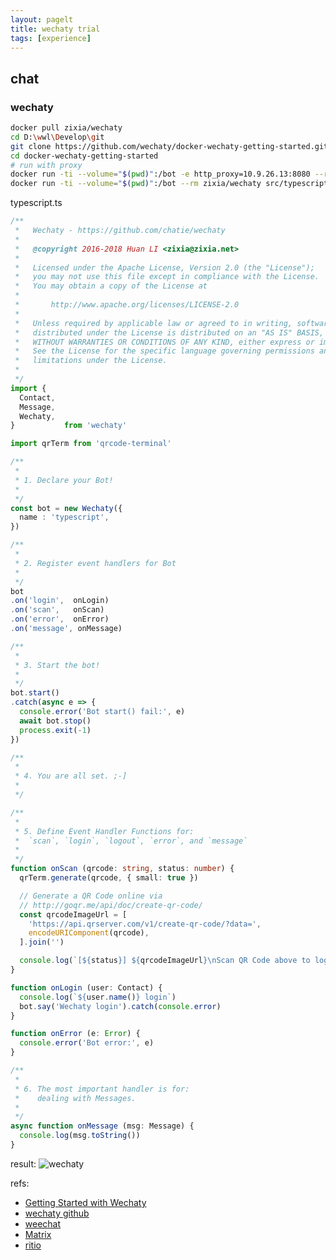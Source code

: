 ```yaml
---
layout: pagelt
title: wechaty trial
tags: [experience]
---
```


## chat

### wechaty

```bash
docker pull zixia/wechaty
cd D:\wwl\Develop\git
git clone https://github.com/wechaty/docker-wechaty-getting-started.git
cd docker-wechaty-getting-started
# run with proxy
docker run -ti --volume="$(pwd)":/bot -e http_proxy=10.9.26.13:8080 --rm zixia/wechaty src/typescript.ts
docker run -ti --volume="$(pwd)":/bot --rm zixia/wechaty src/typescript.ts
```

typescript.ts
```typescript
/**
 *   Wechaty - https://github.com/chatie/wechaty
 *
 *   @copyright 2016-2018 Huan LI <zixia@zixia.net>
 *
 *   Licensed under the Apache License, Version 2.0 (the "License");
 *   you may not use this file except in compliance with the License.
 *   You may obtain a copy of the License at
 *
 *       http://www.apache.org/licenses/LICENSE-2.0
 *
 *   Unless required by applicable law or agreed to in writing, software
 *   distributed under the License is distributed on an "AS IS" BASIS,
 *   WITHOUT WARRANTIES OR CONDITIONS OF ANY KIND, either express or implied.
 *   See the License for the specific language governing permissions and
 *   limitations under the License.
 *
 */
import {
  Contact,
  Message,
  Wechaty,
}           from 'wechaty'

import qrTerm from 'qrcode-terminal'

/**
 *
 * 1. Declare your Bot!
 *
 */
const bot = new Wechaty({
  name : 'typescript',
})

/**
 *
 * 2. Register event handlers for Bot
 *
 */
bot
.on('login',  onLogin)
.on('scan',   onScan)
.on('error',  onError)
.on('message', onMessage)

/**
 *
 * 3. Start the bot!
 *
 */
bot.start()
.catch(async e => {
  console.error('Bot start() fail:', e)
  await bot.stop()
  process.exit(-1)
})

/**
 *
 * 4. You are all set. ;-]
 *
 */

/**
 *
 * 5. Define Event Handler Functions for:
 *  `scan`, `login`, `logout`, `error`, and `message`
 *
 */
function onScan (qrcode: string, status: number) {
  qrTerm.generate(qrcode, { small: true })

  // Generate a QR Code online via
  // http://goqr.me/api/doc/create-qr-code/
  const qrcodeImageUrl = [
    'https://api.qrserver.com/v1/create-qr-code/?data=',
    encodeURIComponent(qrcode),
  ].join('')

  console.log(`[${status}] ${qrcodeImageUrl}\nScan QR Code above to log in: `)
}

function onLogin (user: Contact) {
  console.log(`${user.name()} login`)
  bot.say('Wechaty login').catch(console.error)
}

function onError (e: Error) {
  console.error('Bot error:', e)
}

/**
 *
 * 6. The most important handler is for:
 *    dealing with Messages.
 *
 */
async function onMessage (msg: Message) {
  console.log(msg.toString())
}

```

result:
![wechaty](https://devdata-1252923336.cos.ap-guangzhou.myqcloud.com/image/wechaty.jpg)

refs:
- [Getting Started with Wechaty](https://blog.chatie.io/getting-started-wechaty/)
- [wechaty github](https://github.com/wechaty/wechaty-getting-started)
- [weechat](https://github.com/weechat/weechat)
- [Matrix](https://matrix.org/)
- [ritio](https://riot.im/app)